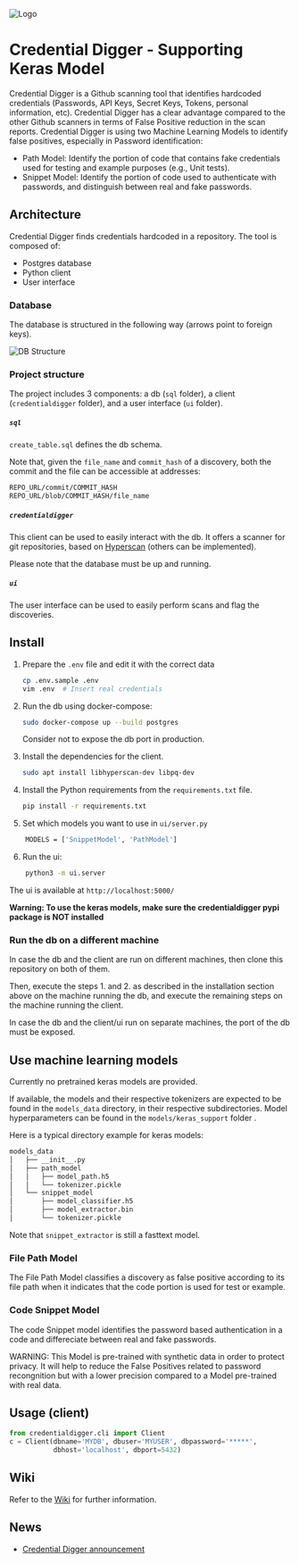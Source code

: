 ![Logo](github_assets/Logo-CD-Mint_48.png)


# Credential Digger - Supporting Keras Model

Credential Digger is a Github scanning tool that identifies hardcoded credentials (Passwords, API Keys, Secret Keys, Tokens, personal information, etc).
Credential Digger has a clear advantage compared to the other Github scanners in terms of False Positive reduction in the scan reports. 
Credential Digger is using two Machine Learning Models to identify false positives, especially in Password identification:
- Path Model: Identify the portion of code that contains fake credentials used for testing and example purposes (e.g., Unit tests).
- Snippet Model: Identify the portion of code used to authenticate with passwords, and distinguish between real and fake passwords.


## Architecture

Credential Digger finds credentials hardcoded in a repository.
The tool is composed of:
- Postgres database
- Python client
- User interface

### Database

The database is structured in the following way (arrows point to foreign keys).

![DB Structure](github_assets/database.png)


### Project structure

The project includes 3 components: a db (`sql` folder), a client
(`credentialdigger` folder), and a user interface (`ui` folder).

##### `sql`
`create_table.sql` defines the db schema.

Note that, given the `file_name` and `commit_hash` of a discovery, both the
commit and the file can be accessible at addresses:
```bash
REPO_URL/commit/COMMIT_HASH
REPO_URL/blob/COMMIT_HASH/file_name
```

##### `credentialdigger`
This client can be used to easily interact with the db.
It offers a scanner for git repositories, based on
[Hyperscan](https://www.hyperscan.io/) (others can be implemented).

Please note that the database must be up and running.

##### `ui`
The user interface can be used to easily perform scans and flag the discoveries.


## Install

1. Prepare the `.env` file and edit it with the correct data
   ```bash
   cp .env.sample .env
   vim .env  # Insert real credentials
   ```

2. Run the db using docker-compose:
   ```bash
   sudo docker-compose up --build postgres
   ```
   Consider not to expose the db port in production.
   
3. Install the dependencies for the client.
   ```bash
   sudo apt install libhyperscan-dev libpq-dev
   ```

4. Install the Python requirements from the `requirements.txt` file.
   ```bash
   pip install -r requirements.txt
   ```

5. Set which models you want to use in `ui/server.py`
```bash
    MODELS = ['SnippetModel', 'PathModel']
```
6. Run the ui:
```bash
    python3 -m ui.server
```

The ui is available at `http://localhost:5000/`

__Warning: To use the keras models, make sure the credentialdigger pypi package is NOT installed__


### Run the db on a different machine

In case the db and the client are run on different machines, then clone this
repository on both of them.

Then, execute the steps 1. and 2. as described in the installation section
above on the machine running the db, and execute the remaining steps on the machine 
running the client.

In case the db and the client/ui run on separate machines, the port of the db
must be exposed.

## Use machine learning models

Currently no pretrained keras models are provided. 

If available, the models and their respective tokenizers are expected to be found in the 
`models_data` directory, in their respective subdirectories. Model hyperparameters can be found in the `models/keras_support` folder .

Here is a typical directory example for keras models:

```bash
models_data
│   ├── __init__.py
│   ├── path_model
│   │   ├── model_path.h5
│   │   └── tokenizer.pickle
│   └── snippet_model
│       ├── model_classifier.h5
│       ├── model_extractor.bin
│       └── tokenizer.pickle

```

Note that `snippet_extractor` is still a fasttext model.



### File Path Model
The File Path Model classifies a discovery as false positive according to its file
path when it indicates that the code portion is used for test or example.

### Code Snippet Model

The code Snippet model identifies the password based authentication in a code and differeciate between real and fake passwords.

WARNING: This Model is pre-trained with synthetic data in order to protect privacy. It will help to reduce the False Positives related to password recongnition but with a lower precision compared to a Model pre-trained with real data.

## Usage (client)

```python
from credentialdigger.cli import Client
c = Client(dbname='MYDB', dbuser='MYUSER', dbpassword='*****',
           dbhost='localhost', dbport=5432)
```


## Wiki
Refer to the [Wiki](https://github.com/SAP/credential-digger/wiki) for further information.


## News
- [Credential Digger announcement](https://blogs.sap.com/2020/06/23/credential-digger-using-machine-learning-to-identify-hardcoded-credentials-in-github)
